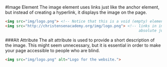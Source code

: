 #Image Element
The image element uses links just like the anchor element, but instead of creating a hyperlink, it displays the image on the page.

```html
<img src="img/logo.png"> <!-- Notice that this is a void (empty) element -->
<img src="http://christensenacademy.org/img/logo.png"> <!-- links in images can be relative or
                                                            absolute just like anchor elements -->
```

###Alt Attribute
The alt attribute is used to provide a short description of the image. This might seem unnecessary, but it is essential in order to make your page accessible to people who are blind.

```html
<img src="img/logo.png" alt="Logo for the website.">
```

